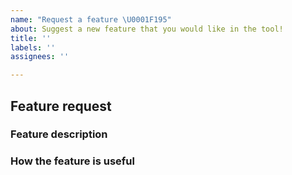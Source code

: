 ```yaml
---
name: "Request a feature \U0001F195"
about: Suggest a new feature that you would like in the tool!
title: ''
labels: ''
assignees: ''

---
```


<!-- Fill out the template. Don't write inside the arrows as they will be hidden
when you post your issue.

If you have a feature suggestion for the tool, read through the following steps:

1.  Fill out the template.
      This will help us understand what you're requesting and why you want us
      to add it.

2.  Keep it simple.
      Make sure it's easy to understand what you're requesting. A good way is
      to keep it to one request per GitHub issue, as we can then easily track
      feature requests.

3.  Check whether it has already been asked or added.
      You can search the exiting GitHub issues to see if your feature has
      already been requested.

4.  Ask yourself: "Does this idea/feature belong as part of the tool?"
      Whilst we'd love to be able to add every feature that every user wants,
      we want to keep the site as small and as fast as possible by limiting how
      much code we have. Make sure the feature you are requesting is something
      that others will benefit from, not just you.

5.  Delete this line and all above lines before posting your issue! -->

## Feature request

### Feature description
<!-- What feature are you suggesting? -->

### How the feature is useful
<!-- How is the feature useful to users of the tool? -->

